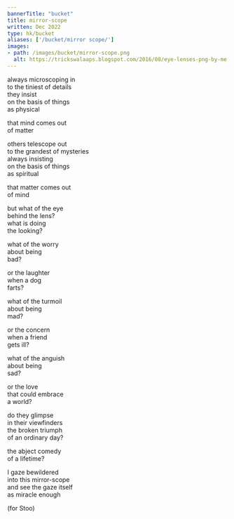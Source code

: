 ```yaml
---
bannerTitle: "bucket" 
title: mirror-scope
written: Dec 2022
type: hk/bucket
aliases: ['/bucket/mirror scope/']
images:
- path: /images/bucket/mirror-scope.png
  alt: https://trickswalaaps.blogspot.com/2016/08/eye-lenses-png-by-me.html
---
```


always microscoping in  
to the tiniest of details  
they insist  
on the basis of things  
as physical  

that mind comes out  
of matter  

others telescope out  
to the grandest of mysteries  
always insisting  
on the basis of things  
as spiritual  

that matter comes out  
of mind  

but what of the eye  
behind the lens?  
what is doing  
the looking?  

what of the worry  
about being  
bad?  

or the laughter  
when a dog  
farts?  

what of the turmoil  
about being  
mad?  

or the concern  
when a friend  
gets ill?  

what of the anguish  
about being  
sad?  

or the love  
that could embrace  
a world?  

do they glimpse  
in their viewfinders  
the broken triumph  
of an ordinary day?  

the abject comedy  
of a lifetime?  

I gaze bewildered  
into this mirror-scope  
and see the gaze itself  
as miracle enough  


(for Stoo)
